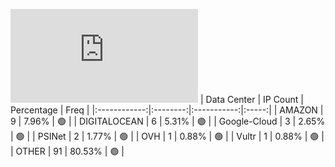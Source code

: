 ![Diagramm](https://github.com/obajay/StateSync-snapshots/blob/main/Projects/Kyve/1/README.md)
| Data Center | IP Count | Percentage | Freq |
|:------------:|:--------:|:-----------:|:-----:|
| AMAZON | 9 | 7.96% | 🟢 |
| DIGITALOCEAN | 6 | 5.31% | 🟢 |
| Google-Cloud | 3 | 2.65% | 🟢 |
| PSINet | 2 | 1.77% | 🟢 |
| OVH | 1 | 0.88% | 🟢 |
| Vultr | 1 | 0.88% | 🟢 |
| OTHER | 91 | 80.53% | 🟢 |